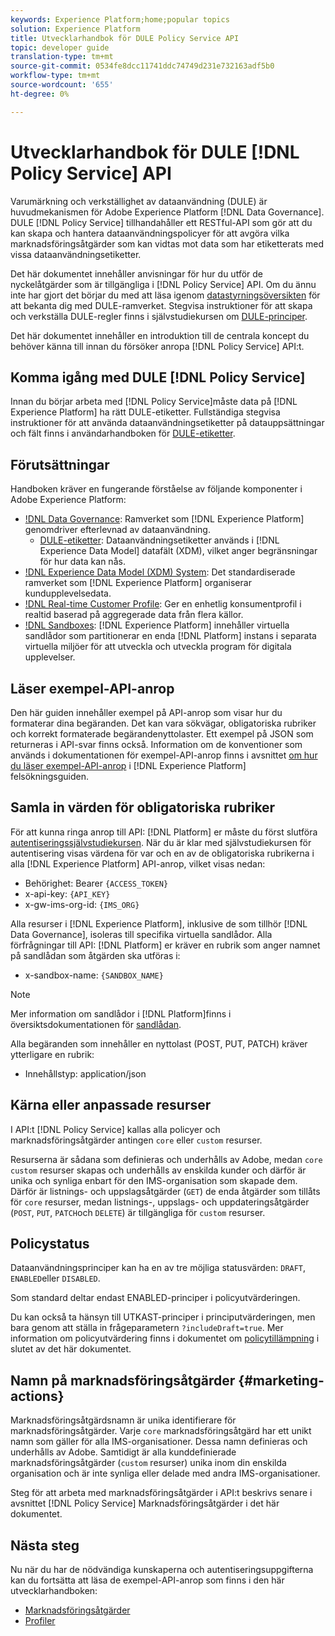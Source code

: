 ```yaml
---
keywords: Experience Platform;home;popular topics
solution: Experience Platform
title: Utvecklarhandbok för DULE Policy Service API
topic: developer guide
translation-type: tm+mt
source-git-commit: 0534fe8dcc11741ddc74749d231e732163adf5b0
workflow-type: tm+mt
source-wordcount: '655'
ht-degree: 0%

---
```



# Utvecklarhandbok för DULE [!DNL Policy Service] API

Varumärkning och verkställighet av dataanvändning (DULE) är huvudmekanismen för Adobe Experience Platform [!DNL Data Governance]. DULE [!DNL Policy Service] tillhandahåller ett RESTful-API som gör att du kan skapa och hantera dataanvändningspolicyer för att avgöra vilka marknadsföringsåtgärder som kan vidtas mot data som har etiketterats med vissa dataanvändningsetiketter.

Det här dokumentet innehåller anvisningar för hur du utför de nyckelåtgärder som är tillgängliga i [!DNL Policy Service] API. Om du ännu inte har gjort det börjar du med att läsa igenom [datastyrningsöversikten](../home.md) för att bekanta dig med DULE-ramverket. Stegvisa instruktioner för att skapa och verkställa DULE-regler finns i självstudiekursen om [DULE-principer](../policies/create.md).

Det här dokumentet innehåller en introduktion till de centrala koncept du behöver känna till innan du försöker anropa [!DNL Policy Service] API:t.

## Komma igång med DULE [!DNL Policy Service]

Innan du börjar arbeta med [!DNL Policy Service]måste data på [!DNL Experience Platform] ha rätt DULE-etiketter. Fullständiga stegvisa instruktioner för att använda dataanvändningsetiketter på datauppsättningar och fält finns i användarhandboken för [DULE-etiketter](../labels/user-guide.md).

## Förutsättningar

Handboken kräver en fungerande förståelse av följande komponenter i Adobe Experience Platform:

* [!DNL Data Governance](../home.md): Ramverket som [!DNL Experience Platform] genomdriver efterlevnad av dataanvändning.
   * [DULE-etiketter](../labels/overview.md): Dataanvändningsetiketter används i [!DNL Experience Data Model] datafält (XDM), vilket anger begränsningar för hur data kan nås.
* [!DNL Experience Data Model (XDM) System](../../xdm/home.md): Det standardiserade ramverket som [!DNL Experience Platform] organiserar kundupplevelsedata.
* [!DNL Real-time Customer Profile](../../profile/home.md): Ger en enhetlig konsumentprofil i realtid baserad på aggregerade data från flera källor.
* [!DNL Sandboxes](../../sandboxes/home.md): [!DNL Experience Platform] innehåller virtuella sandlådor som partitionerar en enda [!DNL Platform] instans i separata virtuella miljöer för att utveckla och utveckla program för digitala upplevelser.

## Läser exempel-API-anrop

Den här guiden innehåller exempel på API-anrop som visar hur du formaterar dina begäranden. Det kan vara sökvägar, obligatoriska rubriker och korrekt formaterade begärandenyttolaster. Ett exempel på JSON som returneras i API-svar finns också. Information om de konventioner som används i dokumentationen för exempel-API-anrop finns i avsnittet [om hur du läser exempel-API-anrop](../../landing/troubleshooting.md#how-do-i-format-an-api-request) i [!DNL Experience Platform] felsökningsguiden.

## Samla in värden för obligatoriska rubriker

För att kunna ringa anrop till API: [!DNL Platform] er måste du först slutföra [autentiseringssjälvstudiekursen](../../tutorials/authentication.md). När du är klar med självstudiekursen för autentisering visas värdena för var och en av de obligatoriska rubrikerna i alla [!DNL Experience Platform] API-anrop, vilket visas nedan:

* Behörighet: Bearer `{ACCESS_TOKEN}`
* x-api-key: `{API_KEY}`
* x-gw-ims-org-id: `{IMS_ORG}`

Alla resurser i [!DNL Experience Platform], inklusive de som tillhör [!DNL Data Governance], isoleras till specifika virtuella sandlådor. Alla förfrågningar till API: [!DNL Platform] er kräver en rubrik som anger namnet på sandlådan som åtgärden ska utföras i:

* x-sandbox-name: `{SANDBOX_NAME}`

>[!NOTE]
>
>Mer information om sandlådor i [!DNL Platform]finns i översiktsdokumentationen för [sandlådan](../../sandboxes/home.md).

Alla begäranden som innehåller en nyttolast (POST, PUT, PATCH) kräver ytterligare en rubrik:

* Innehållstyp: application/json

## Kärna eller anpassade resurser

I API:t [!DNL Policy Service] kallas alla policyer och marknadsföringsåtgärder antingen `core` eller `custom` resurser.

Resurserna är sådana som definieras och underhålls av Adobe, medan `core` `custom` resurser skapas och underhålls av enskilda kunder och därför är unika och synliga enbart för den IMS-organisation som skapade dem. Därför är listnings- och uppslagsåtgärder (`GET`) de enda åtgärder som tillåts för `core` resurser, medan listnings-, uppslags- och uppdateringsåtgärder (`POST`, `PUT`, `PATCH`och `DELETE`) är tillgängliga för `custom` resurser.

## Policystatus

Dataanvändningsprinciper kan ha en av tre möjliga statusvärden: `DRAFT`, `ENABLED`eller `DISABLED`.

Som standard deltar endast ENABLED-principer i policyutvärderingen.

Du kan också ta hänsyn till UTKAST-principer i principutvärderingen, men bara genom att ställa in frågeparametern `?includeDraft=true`. Mer information om policyutvärdering finns i dokumentet om [policytillämpning](../enforcement/overview.md) i slutet av det här dokumentet.

## Namn på marknadsföringsåtgärder {#marketing-actions}

Marknadsföringsåtgärdsnamn är unika identifierare för marknadsföringsåtgärder. Varje `core` marknadsföringsåtgärd har ett unikt namn som gäller för alla IMS-organisationer. Dessa namn definieras och underhålls av Adobe. Samtidigt är alla kunddefinierade marknadsföringsåtgärder (`custom` resurser) unika inom din enskilda organisation och är inte synliga eller delade med andra IMS-organisationer.

Steg för att arbeta med marknadsföringsåtgärder i API:t beskrivs senare i avsnittet [!DNL Policy Service] Marknadsföringsåtgärder [](#marketing-actions) i det här dokumentet.

## Nästa steg

Nu när du har de nödvändiga kunskaperna och autentiseringsuppgifterna kan du fortsätta att läsa de exempel-API-anrop som finns i den här utvecklarhandboken:

* [Marknadsföringsåtgärder](marketing-actions.md)
* [Profiler](policies.md)